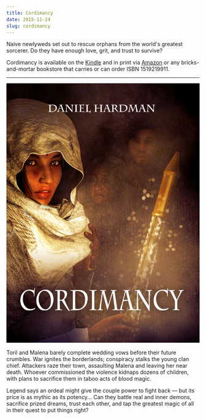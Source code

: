 ```yaml
---
title: Cordimancy
date: 2015-11-24
slug: cordimancy
---
```


Naive newlyweds set out to rescue orphans from the world's greatest sorcerer. Do they have enough love, grit, and trust to survive?

Cordimancy is available on the [Kindle](http://j.mp/1Mfr42y) and in print via [Amazon](http://j.mp/1O3oJJl) or any bricks-and-mortar bookstore that carries or can order ISBN 1519219911.

<hr />

<img src="assets/cordimancy-front-cover.jpg" />

Toril and Malena barely complete wedding vows before their future crumbles. War ignites the borderlands; conspiracy stalks the young clan chief. Attackers raze their town, assaulting Malena and leaving her near death. Whoever commissioned the violence kidnaps dozens of children, with plans to sacrifice them in taboo acts of blood magic.

Legend says an ordeal might give the couple power to fight back &mdash; but its price is as mythic as its potency... Can they battle real and inner demons, sacrifice prized dreams, trust each other, and tap the greatest magic of all in their quest to put things right?